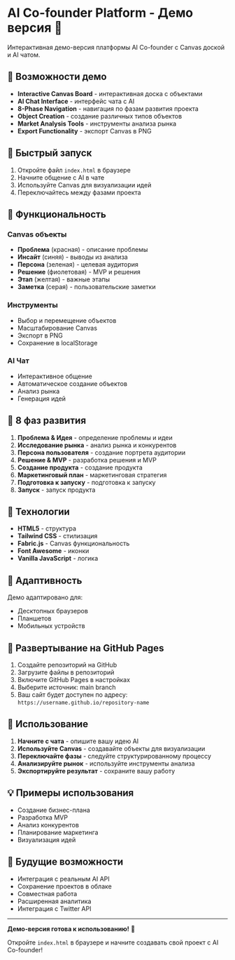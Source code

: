 # AI Co-founder Platform - Демо версия 🚀

Интерактивная демо-версия платформы AI Co-founder с Canvas доской и AI чатом.

## 🌟 Возможности демо

- **Interactive Canvas Board** - интерактивная доска с объектами
- **AI Chat Interface** - интерфейс чата с AI
- **8-Phase Navigation** - навигация по фазам развития проекта
- **Object Creation** - создание различных типов объектов
- **Market Analysis Tools** - инструменты анализа рынка
- **Export Functionality** - экспорт Canvas в PNG

## 🚀 Быстрый запуск

1. Откройте файл `index.html` в браузере
2. Начните общение с AI в чате
3. Используйте Canvas для визуализации идей
4. Переключайтесь между фазами проекта

## 🎯 Функциональность

### Canvas объекты
- **Проблема** (красная) - описание проблемы
- **Инсайт** (синяя) - выводы из анализа
- **Персона** (зеленая) - целевая аудитория
- **Решение** (фиолетовая) - MVP и решения
- **Этап** (желтая) - важные этапы
- **Заметка** (серая) - пользовательские заметки

### Инструменты
- Выбор и перемещение объектов
- Масштабирование Canvas
- Экспорт в PNG
- Сохранение в localStorage

### AI Чат
- Интерактивное общение
- Автоматическое создание объектов
- Анализ рынка
- Генерация идей

## 🎨 8 фаз развития

1. **Проблема & Идея** - определение проблемы и идеи
2. **Исследование рынка** - анализ рынка и конкурентов
3. **Персона пользователя** - создание портрета аудитории
4. **Решение & MVP** - разработка решения и MVP
5. **Создание продукта** - создание продукта
6. **Маркетинговый план** - маркетинговая стратегия
7. **Подготовка к запуску** - подготовка к запуску
8. **Запуск** - запуск продукта

## 🔧 Технологии

- **HTML5** - структура
- **Tailwind CSS** - стилизация
- **Fabric.js** - Canvas функциональность
- **Font Awesome** - иконки
- **Vanilla JavaScript** - логика

## 📱 Адаптивность

Демо адаптировано для:
- Десктопных браузеров
- Планшетов
- Мобильных устройств

## 🚀 Развертывание на GitHub Pages

1. Создайте репозиторий на GitHub
2. Загрузите файлы в репозиторий
3. Включите GitHub Pages в настройках
4. Выберите источник: main branch
5. Ваш сайт будет доступен по адресу: `https://username.github.io/repository-name`

## 🎯 Использование

1. **Начните с чата** - опишите вашу идею AI
2. **Используйте Canvas** - создавайте объекты для визуализации
3. **Переключайте фазы** - следуйте структурированному процессу
4. **Анализируйте рынок** - используйте инструменты анализа
5. **Экспортируйте результат** - сохраните вашу работу

## 💡 Примеры использования

- Создание бизнес-плана
- Разработка MVP
- Анализ конкурентов
- Планирование маркетинга
- Визуализация идей

## 🔮 Будущие возможности

- Интеграция с реальным AI API
- Сохранение проектов в облаке
- Совместная работа
- Расширенная аналитика
- Интеграция с Twitter API

---

**Демо-версия готова к использованию!** 🎉

Откройте `index.html` в браузере и начните создавать свой проект с AI Co-founder!
